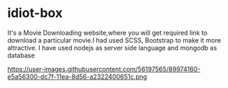 # idiot-box

It's a Movie Downloading website,where you will get required link to download a particular movie.I had used
SCSS, Bootstrap to make it more attractive.
I have used nodejs as server side language and mongodb as database

https://user-images.githubusercontent.com/56197565/89974160-e5a56300-dc7f-11ea-8d56-a2322400651c.png
